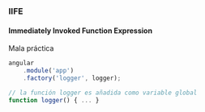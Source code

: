 
### IIFE
#### Immediately Invoked Function Expression

Mala práctica

```JavaScript
angular
    .module('app')
    .factory('logger', logger);

// la función logger es añadida como variable global
function logger() { ... }
```
